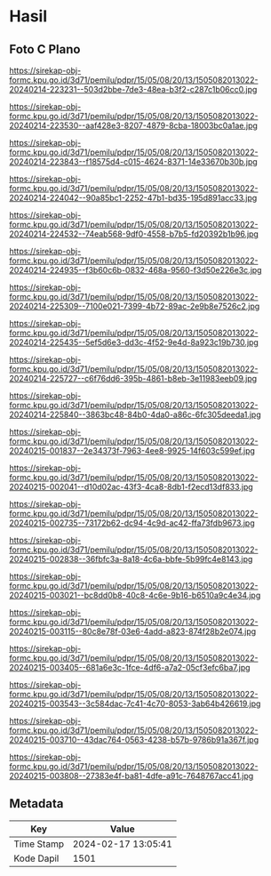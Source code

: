 # Hasil

## Foto C Plano

https://sirekap-obj-formc.kpu.go.id/3d71/pemilu/pdpr/15/05/08/20/13/1505082013022-20240214-223231--503d2bbe-7de3-48ea-b3f2-c287c1b06cc0.jpg

https://sirekap-obj-formc.kpu.go.id/3d71/pemilu/pdpr/15/05/08/20/13/1505082013022-20240214-223530--aaf428e3-8207-4879-8cba-18003bc0a1ae.jpg

https://sirekap-obj-formc.kpu.go.id/3d71/pemilu/pdpr/15/05/08/20/13/1505082013022-20240214-223843--f18575d4-c015-4624-8371-14e33670b30b.jpg

https://sirekap-obj-formc.kpu.go.id/3d71/pemilu/pdpr/15/05/08/20/13/1505082013022-20240214-224042--90a85bc1-2252-47b1-bd35-195d891acc33.jpg

https://sirekap-obj-formc.kpu.go.id/3d71/pemilu/pdpr/15/05/08/20/13/1505082013022-20240214-224532--74eab568-9df0-4558-b7b5-fd20392b1b96.jpg

https://sirekap-obj-formc.kpu.go.id/3d71/pemilu/pdpr/15/05/08/20/13/1505082013022-20240214-224935--f3b60c6b-0832-468a-9560-f3d50e226e3c.jpg

https://sirekap-obj-formc.kpu.go.id/3d71/pemilu/pdpr/15/05/08/20/13/1505082013022-20240214-225309--7100e021-7399-4b72-89ac-2e9b8e7526c2.jpg

https://sirekap-obj-formc.kpu.go.id/3d71/pemilu/pdpr/15/05/08/20/13/1505082013022-20240214-225435--5ef5d6e3-dd3c-4f52-9e4d-8a923c19b730.jpg

https://sirekap-obj-formc.kpu.go.id/3d71/pemilu/pdpr/15/05/08/20/13/1505082013022-20240214-225727--c6f76dd6-395b-4861-b8eb-3e11983eeb09.jpg

https://sirekap-obj-formc.kpu.go.id/3d71/pemilu/pdpr/15/05/08/20/13/1505082013022-20240214-225840--3863bc48-84b0-4da0-a86c-6fc305deeda1.jpg

https://sirekap-obj-formc.kpu.go.id/3d71/pemilu/pdpr/15/05/08/20/13/1505082013022-20240215-001837--2e34373f-7963-4ee8-9925-14f603c599ef.jpg

https://sirekap-obj-formc.kpu.go.id/3d71/pemilu/pdpr/15/05/08/20/13/1505082013022-20240215-002041--d10d02ac-43f3-4ca8-8db1-f2ecd13df833.jpg

https://sirekap-obj-formc.kpu.go.id/3d71/pemilu/pdpr/15/05/08/20/13/1505082013022-20240215-002735--73172b62-dc94-4c9d-ac42-ffa73fdb9673.jpg

https://sirekap-obj-formc.kpu.go.id/3d71/pemilu/pdpr/15/05/08/20/13/1505082013022-20240215-002838--36fbfc3a-8a18-4c6a-bbfe-5b99fc4e8143.jpg

https://sirekap-obj-formc.kpu.go.id/3d71/pemilu/pdpr/15/05/08/20/13/1505082013022-20240215-003021--bc8dd0b8-40c8-4c6e-9b16-b6510a9c4e34.jpg

https://sirekap-obj-formc.kpu.go.id/3d71/pemilu/pdpr/15/05/08/20/13/1505082013022-20240215-003115--80c8e78f-03e6-4add-a823-874f28b2e074.jpg

https://sirekap-obj-formc.kpu.go.id/3d71/pemilu/pdpr/15/05/08/20/13/1505082013022-20240215-003405--681a6e3c-1fce-4df6-a7a2-05cf3efc6ba7.jpg

https://sirekap-obj-formc.kpu.go.id/3d71/pemilu/pdpr/15/05/08/20/13/1505082013022-20240215-003543--3c584dac-7c41-4c70-8053-3ab64b426619.jpg

https://sirekap-obj-formc.kpu.go.id/3d71/pemilu/pdpr/15/05/08/20/13/1505082013022-20240215-003710--43dac764-0563-4238-b57b-9786b91a367f.jpg

https://sirekap-obj-formc.kpu.go.id/3d71/pemilu/pdpr/15/05/08/20/13/1505082013022-20240215-003808--27383e4f-ba81-4dfe-a91c-7648767acc41.jpg


## Metadata

| Key        | Value               |
| ---------- | ------------------- |
| Time Stamp | 2024-02-17 13:05:41 |
| Kode Dapil | 1501                |



